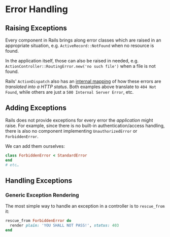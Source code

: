 # Error Handling

## Raising Exceptions

Every component in Rails brings along error classes which
are raised in an appropriate situation, e.g.
`ActiveRecord::NotFound` when no resource is found.

In the application itself, those can also be raised in needed, e.g. `ActionController::RoutingError.new('no such file')` when a file is not found.

Rails' `ActionDispatch` also has an [internal mapping](http://guides.rubyonrails.org/configuring.html#configuring-action-dispatch)
of how these errors are *translated into a HTTP status*.
Both examples above translate to `404 Not Found`,
while others are just a `500 Internal Server Error`, etc.

## Adding Exceptions

Rails does not provide exceptions for every error the *application* might raise.
For example, since there is no built-in authentication/access handling,
there is also no component implementing `UnauthorizedError` or `ForbiddenError`.

We can add them ourselves:

```ruby
class ForbiddenError < StandardError
end
# etc…
```


## Handling Exceptions

### Generic Exception Rendering

The most simple way to handle an exception in a controller is to `rescue_from` it:

```ruby
rescue_from ForbiddenError do
  render plain: 'YOU SHALL NOT PASS!', status: 403
end
```
